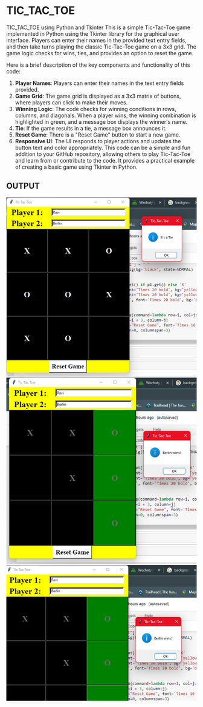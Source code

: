 # TIC_TAC_TOE
TIC_TAC_TOE using Python and Tkinter
This is a simple Tic-Tac-Toe game implemented in Python using the Tkinter library for the graphical user interface. Players can enter their names in the provided text entry fields, and then take turns playing the classic Tic-Tac-Toe game on a 3x3 grid. The game logic checks for wins, ties, and provides an option to reset the game.

Here is a brief description of the key components and functionality of this code:
1. **Player Names**: Players can enter their names in the text entry fields provided.
2. **Game Grid**: The game grid is displayed as a 3x3 matrix of buttons, where players can click to make their moves.
3. **Winning Logic**: The code checks for winning conditions in rows, columns, and diagonals. When a player wins, the winning combination is highlighted in green, and a message box displays the winner's name.
4. **Tie**: If the game results in a tie, a message box announces it.
5. **Reset Game**: There is a "Reset Game" button to start a new game.
6. **Responsive UI**: The UI responds to player actions and updates the button text and color appropriately.
This code can be a simple and fun addition to your GitHub repository, allowing others to play Tic-Tac-Toe and learn from or contribute to the code. It provides a practical example of creating a basic game using Tkinter in Python.

## OUTPUT

<div align="center">
<img src="assets/img/Output1.png">
<img src="assets/img/Output2.png">
<img src="assets/img/Output3.png">
</div>

